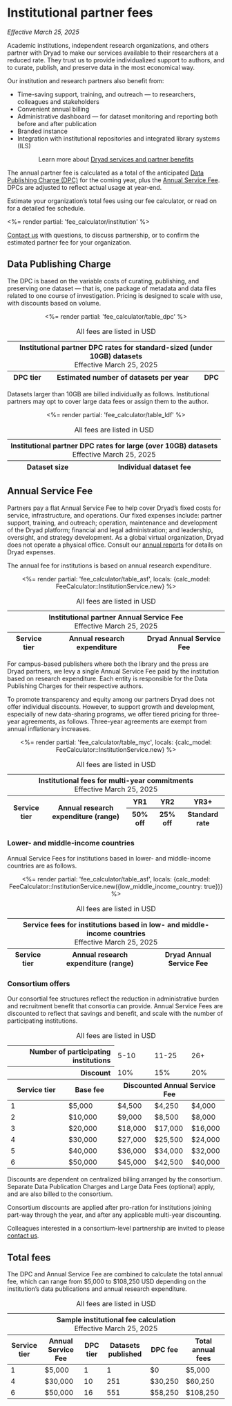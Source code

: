 # Institutional partner fees

_Effective March 25, 2025_

Academic institutions, independent research organizations, and others partner with Dryad to make our services available to their researchers at a reduced rate. They trust us to provide individualized support to authors, and to curate, publish, and preserve data in the most economical way.

Our institution and research partners also benefit from:

* Time-saving support, training, and outreach — to researchers, colleagues and stakeholders
* Convenient annual billing
* Administrative dashboard — for dataset monitoring and reporting both before and after publication
* Branded instance
* Integration with institutional repositories and integrated library systems (ILS) 

<div class="callout">
  <p style="text-align: center;">Learn more about <a href="/join_us">Dryad services and partner benefits</a></p>
</div>

The annual partner fee is calculated as a total of the anticipated [Data Publishing Charge (DPC)](#data-publication-charge) for the coming year, plus the [Annual Service Fee](#annual-service-fee). DPCs are adjusted to reflect actual usage at year-end.

Estimate your organization’s total fees using our fee calculator, or read on for a detailed fee schedule.

<div hidden>

## Fee calculator

</div>

<%= render partial: 'fee_calculator/institution' %>

<a href="mailto:partnerships@datadryad.org?subject=Dryad partnership inquiry">Contact us</a> with questions, to discuss partnership, or to confirm the estimated partner fee for your organization.

## Data Publishing Charge

The DPC is based on the variable costs of curating, publishing, and preserving one dataset — that is, one package of metadata and data files related to one course of investigation. Pricing is designed to scale with use, with discounts based on volume.

<div style="text-align: center;">
<div class="table-wrapper" role="region" tabindex="0" style="margin: 0 auto">
  <table style="width: 100%;">
    <caption>
      All fees are listed in USD
    </caption>
    <thead>
      <tr class="callout"><th colspan="3" style="text-align: center;">Institutional partner DPC rates for standard-sized (under 10GB) datasets<p style="font-weight: normal; margin: 0 auto">Effective March 25, 2025</p></th></tr>
      <tr>
        <th>DPC tier</th>
        <th>Estimated number of datasets per year</th>
        <th>DPC</th>
      </tr>
    </thead>
    <tbody>
      <%= render partial: 'fee_calculator/table_dpc' %>
    </tbody>
  </table>
</div>
</div>

Datasets larger than 10GB are billed individually as follows. Institutional partners may opt to cover large data fees or assign them to the author.

<div style="text-align: center;">
<div class="table-wrapper" role="region" tabindex="0" style="margin: 0 auto">
  <table style="width: 100%;">
    <caption>
      All fees are listed in USD
    </caption>
    <thead>
      <tr class="callout"><th colspan="2" style="text-align: center;">Institutional partner DPC rates for large (over 10GB) datasets<p style="font-weight: normal; margin: 0 auto">Effective March 25, 2025</p></th></tr>
      <tr>
        <th>Dataset size</th>
        <th>Individual dataset fee</th>
      </tr>
    </thead>
    <tbody>
      <%= render partial: 'fee_calculator/table_ldf' %>
    </tbody>
  </table>
</div>
</div>

## Annual Service Fee

Partners pay a flat Annual Service Fee to help cover Dryad’s fixed costs for service, infrastructure, and operations. Our fixed expenses include: partner support, training, and outreach; operation, maintenance and development of the Dryad platform; financial and legal administration; and leadership, oversight, and strategy development. As a global virtual organization, Dryad does not operate a physical office. Consult our [annual reports](https://github.com/datadryad/governance/tree/main/annual-reports) for details on Dryad expenses.

The annual fee for institutions is based on annual research expenditure.

<div style="text-align: center;">
<div class="table-wrapper" role="region" tabindex="0" style="margin: 0 auto">
  <table style="width: 100%;">
    <caption>
      All fees are listed in USD
    </caption>
    <thead>
      <tr class="callout"><th colspan="3" style="text-align: center;">Institutional partner Annual Service Fee<p style="font-weight: normal; margin: 0 auto">Effective March 25, 2025</p></th></tr>
      <tr>
        <th>Service tier</th>
        <th>Annual research expenditure</th>
        <th>Dryad Annual Service Fee</th>
      </tr>
    </thead>
    <tbody>
      <%= render partial: 'fee_calculator/table_asf', locals: {calc_model: FeeCalculator::InstitutionService.new} %>
    </tbody>
  </table>
</div>
</div>

For campus-based publishers where both the library and the press are Dryad partners, we levy a single Annual Service Fee paid by the institution based on research expenditure. Each entity is responsible for the Data Publishing Charges for their respective authors.

To promote transparency and equity among our partners Dryad does not offer individual discounts. However, to support growth and development, especially of new data-sharing programs, we offer tiered pricing for three-year agreements, as follows. Three-year agreements are exempt from annual inflationary increases.

<div style="text-align: center;">
<div class="table-wrapper" role="region" tabindex="0" style="margin: 0 auto">
  <table style="width: 100%;">
    <caption>
      All fees are listed in USD
    </caption>
    <thead>
      <tr class="callout"><th colspan="5" style="text-align: center;">Institutional fees for multi-year commitments<p style="font-weight: normal; margin: 0 auto">Effective March 25, 2025</p></th></tr>
      <tr>
        <th rowspan="2">Service tier</th>
        <th rowspan="2">Annual research expenditure (range)</th>
        <th>YR1</th>
        <th>YR2</th>
        <th>YR3+</th>
      </tr>
      <tr>
        <th>50% off</th>
        <th>25% off</th>
        <th>Standard rate</th>
      </tr>
    </thead>
    <tbody>
      <%= render partial: 'fee_calculator/table_myc', locals: {calc_model: FeeCalculator::InstitutionService.new} %>
    </tbody>
  </table>
</div>
</div>

### Lower- and middle-income countries

Annual Service Fees for institutions based in lower- and middle-income countries are as follows.

<div style="text-align: center;">
<div class="table-wrapper" role="region" tabindex="0" style="margin: 0 auto">
  <table style="width: 100%;">
    <caption>
      All fees are listed in USD
    </caption>
    <thead>
      <tr class="callout"><th colspan="3" style="text-align: center;">Service fees for institutions based in low- and middle-income countries<p style="font-weight: normal; margin: 0 auto">Effective March 25, 2025</p></th></tr>
      <tr>
        <th>Service tier</th>
        <th>Annual research expenditure (range)</th>
        <th>Dryad Annual Service Fee</th>
      </tr>
    </thead>
    <tbody>
      <%= render partial: 'fee_calculator/table_asf', locals: {calc_model: FeeCalculator::InstitutionService.new({low_middle_income_country: true})} %>
    </tbody>
  </table>
</div>
</div>

### Consortium offers

Our consortial fee structures reflect the reduction in administrative burden and recruitment benefit that consortia can provide. Annual Service Fees are discounted to reflect that savings and benefit, and scale with the number of participating institutions.


<div style="text-align: center;">
<div class="table-wrapper" role="region" tabindex="0" style="margin: 0 auto">
  <table style="width: 100%;">
    <caption>
      All fees are listed in USD
    </caption>
    <thead>
      <tr class="callout">
        <th colspan="2" scope="row" style="text-align: right;">Number of participating institutions</th>
        <td>5-10</td><td>11-25</td><td>26+</td>
      </tr>
      <tr class="callout alt">
        <th colspan="2" scope="row" style="text-align: right;">Discount</th>
        <td>10%</td><td>15%</td><td>20%</td>
      </tr>
      <tr>
        <th scope="col">Service tier</th>
        <th scope="col">Base fee</th>
        <th colspan="3" scope="col">Discounted Annual Service Fee</th>
      </tr>
    </thead>
    <tbody>
      <tr><td>1</td><td>$5,000</td><td>$4,500</td><td>$4,250</td><td>$4,000</td></tr>
      <tr><td>2</td><td>$10,000</td><td>$9,000</td><td>$8,500</td><td>$8,000</td></tr>
      <tr><td>3</td><td>$20,000</td><td>$18,000</td><td>$17,000</td><td>$16,000</td></tr>
      <tr><td>4</td><td>$30,000</td><td>$27,000</td><td>$25,500</td><td>$24,000</td></tr>
      <tr><td>5</td><td>$40,000</td><td>$36,000</td><td>$34,000</td><td>$32,000</td></tr>
      <tr><td>6</td><td>$50,000</td><td>$45,000</td><td>$42,500</td><td>$40,000</td></tr>
    </tbody>
  </table>
</div>
</div>


Discounts are dependent on centralized billing arranged by the consortium. Separate Data Publication Charges and Large Data Fees (optional) apply, and are also billed to the consortium.

Consortium discounts are applied after pro-ration for institutions joining part-way through the year, and after any applicable multi-year discounting.

Colleagues interested in a consortium-level partnership are invited to please <a href="mailto:partnerships@datadryad.org?subject=Dryad partnership inquiry">contact us</a>.


## Total fees

The DPC and Annual Service Fee are combined to calculate the total annual fee, which can range from $5,000 to $108,250 USD depending on the institution’s data publications and annual research expenditure.

<div style="text-align: center;">
<div class="table-wrapper" role="region" tabindex="0" style="margin: 0 auto">
  <table style="width: 100%;">
    <caption>
      All fees are listed in USD
    </caption>
    <thead>
      <tr class="callout"><th colspan="6" style="text-align: center;">Sample institutional fee calculation<p style="font-weight: normal; margin: 0 auto">Effective March 25, 2025</p></th></tr>
      <tr>
        <th>Service tier</th>
        <th>Annual Service Fee</th>
        <th>DPC tier</th>
        <th>Datasets published</th>
        <th>DPC fee</th>
        <th>Total annual fees</th>
      </tr>
    </thead>
    <tbody>
      <tr>
        <td>1</td>
        <td>$5,000</td>
        <td>1</td>
        <td>1</td>
        <td>$0</td>
        <td>$5,000</td>
      </tr>
      <tr>
        <td>4</td>
        <td>$30,000</td>
        <td>10</td>
        <td>251</td>
        <td>$30,250</td>
        <td>$60,250</td>
      </tr>
      <tr>
        <td>6</td>
        <td>$50,000</td>
        <td>16</td>
        <td>551</td>
        <td>$58,250</td>
        <td>$108,250</td>
      </tr>
    </tfoot>
  </table>
</div>
</div>


